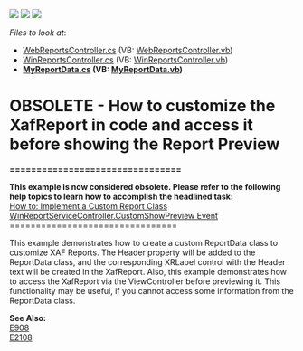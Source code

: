 <!-- default badges list -->
![](https://img.shields.io/endpoint?url=https://codecentral.devexpress.com/api/v1/VersionRange/134575949/10.2.9%2B)
[![](https://img.shields.io/badge/Open_in_DevExpress_Support_Center-FF7200?style=flat-square&logo=DevExpress&logoColor=white)](https://supportcenter.devexpress.com/ticket/details/E1421)
[![](https://img.shields.io/badge/📖_How_to_use_DevExpress_Examples-e9f6fc?style=flat-square)](https://docs.devexpress.com/GeneralInformation/403183)
<!-- default badges end -->
<!-- default file list -->
*Files to look at*:

* [WebReportsController.cs](./CS/DXExample.Module.Web/WebReportsController.cs) (VB: [WebReportsController.vb](./VB/DXExample.Module.Web/WebReportsController.vb))
* [WinReportsController.cs](./CS/DXExample.Module.Win/WinReportsController.cs) (VB: [WinReportsController.vb](./VB/DXExample.Module.Win/WinReportsController.vb))
* **[MyReportData.cs](./CS/DXExample.Module/MyReportData.cs) (VB: [MyReportData.vb](./VB/DXExample.Module/MyReportData.vb))**
<!-- default file list end -->
# OBSOLETE - How to customize the XafReport in code and access it before showing the Report Preview


<p><strong>================================</strong></p><p><strong>This example is now considered obsolete. Please refer to the following help topics to learn how to accomplish the headlined task:</strong><br />
<a href="http://documentation.devexpress.com/#Xaf/CustomDocument3243"><u>How to: Implement a Custom Report Class</u></a><u><br />
</u><a href="http://documentation.devexpress.com/#Xaf/DevExpressExpressAppReportsWinWinReportServiceController_CustomShowPreviewtopic"><u>WinReportServiceController.CustomShowPreview Event</u></a><br />
================================</p><p>This example demonstrates how to create a custom ReportData class to customize XAF Reports. The Header property will be added to the ReportData class, and the corresponding XRLabel control with the Header text will be created in the XafReport. Also, this example demonstrates how to access the XafReport via the ViewController before previewing it. This functionality may be useful, if you cannot access some information from the ReportData class.</p><p><strong>See Also:</strong><br />
<a href="https://www.devexpress.com/Support/Center/p/E908">E908</a><br />
<a href="https://www.devexpress.com/Support/Center/p/E2108">E2108</a></p>

<br/>


